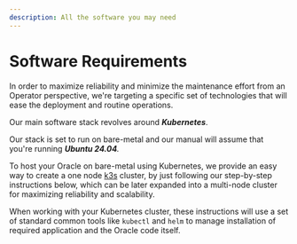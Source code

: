 ```yaml
---
description: All the software you may need
---
```


# Software Requirements

In order to maximize reliability and minimize the maintenance effort from an Operator perspective, we're targeting a specific set of technologies that will ease the deployment and routine operations.

Our main software stack revolves around _**Kubernetes**_.

Our stack is set to run on bare-metal and our manual will assume that you're running _**Ubuntu 24.04**._

To host your Oracle on bare-metal using Kubernetes, we provide an easy way to create a one node [k3s](https://k3s.io/) cluster, by just following our step-by-step instructions below, which can be later expanded into a multi-node cluster for maximizing reliability and scalability.

When working with your Kubernetes cluster, these instructions will use a set of standard common tools like `kubectl` and `helm` to manage installation of required application and the Oracle code itself.

